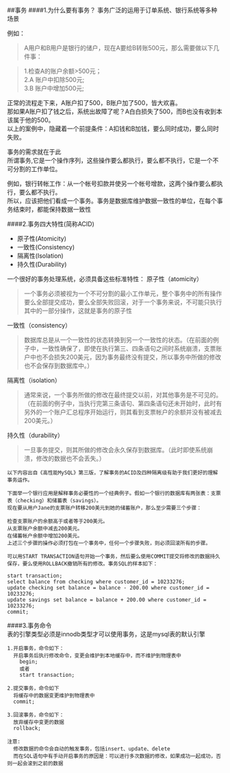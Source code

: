 ##事务
####1.为什么要有事务？
事务广泛的运用于订单系统、银行系统等多种场景    
 
例如：

> A用户和B用户是银行的储户，现在A要给B转账500元，那么需要做以下几件事：

> 1.检查A的账户余额>500元；  
> 2.A 账户中扣除500元;  
> 3.B 账户中增加500元;  

正常的流程走下来，A账户扣了500，B账户加了500，皆大欢喜。  
那如果A账户扣了钱之后，系统出故障了呢？A白白损失了500，而B也没有收到本该属于他的500。  
以上的案例中，隐藏着一个前提条件：A扣钱和B加钱，要么同时成功，要么同时失败。 
 
事务的需求就在于此  
所谓事务,它是一个操作序列，这些操作要么都执行，要么都不执行，它是一个不可分割的工作单位。   

例如，银行转帐工作：从一个帐号扣款并使另一个帐号增款，这两个操作要么都执行，要么都不执行。  
所以，应该把他们看成一个事务。事务是数据库维护数据一致性的单位，在每个事务结束时，都能保持数据一致性   

####2.事务四大特性(简称ACID)
* 原子性(Atomicity)
* 一致性(Consistency)
* 隔离性(Isolation)
* 持久性(Durability)  

一个很好的事务处理系统，必须具备这些标准特性：
原子性（atomicity）  
> 一个事务必须被视为一个不可分割的最小工作单元，整个事务中的所有操作要么全部提交成功，要么全部失败回滚，对于一个事务来说，不可能只执行其中的一部分操作，这就是事务的原子性

一致性（consistency） 
> 数据库总是从一个一致性的状态转换到另一个一致性的状态。（在前面的例子中，一致性确保了，即使在执行第三、四条语句之间时系统崩溃，支票账户中也不会损失200美元，因为事务最终没有提交，所以事务中所做的修改也不会保存到数据库中。）

 隔离性（isolation）
>通常来说，一个事务所做的修改在最终提交以前，对其他事务是不可见的。（在前面的例子中，当执行完第三条语句、第四条语句还未开始时，此时有另外的一个账户汇总程序开始运行，则其看到支票帐户的余额并没有被减去200美元。）

持久性（durability）
> 一旦事务提交，则其所做的修改会永久保存到数据库。（此时即使系统崩溃，修改的数据也不会丢失。）   

    以下内容出自《高性能MySQL》第三版，了解事务的ACID及四种隔离级有助于我们更好的理解事务运作。
    
    下面举一个银行应用是解释事务必要性的一个经典例子。假如一个银行的数据库有两张表：支票表（checking）和储蓄表（savings）。   
	现在要从用户Jane的支票账户转移200美元到她的储蓄账户，那么至少需要三个步骤：
    
    检查支票账户的余额高于或者等于200美元。
    从支票账户余额中减去200美元。
    在储蓄帐户余额中增加200美元。
    上述三个步骤的操作必须打包在一个事务中，任何一个步骤失败，则必须回滚所有的步骤。
    
    可以用START TRANSACTION语句开始一个事务，然后要么使用COMMIT提交将修改的数据持久保存，要么使用ROLLBACK撤销所有的修改。事务SQL的样本如下：
    
    start transaction;
    select balance from checking where customer_id = 10233276;
    update checking set balance = balance - 200.00 where customer_id = 10233276;
    update savings set balance = balance + 200.00 where customer_id = 10233276;
    commit;   

####3.事务命令  
表的引擎类型必须是innodb类型才可以使用事务，这是mysql表的默认引擎  

    1.开启事务，命令如下：
      开启事务后执行修改命令，变更会维护到本地缓存中，而不维护到物理表中
	    begin;
	    或者
	    start transaction; 

    2.提交事务，命令如下
      将缓存中的数据变更维护到物理表中
      commit; 

    3.回滚事务，命令如下：
      放弃缓存中变更的数据
      rollback; 

    注意:
      修改数据的命令会自动的触发事务，包括insert、update、delete
      而在SQL语句中有手动开启事务的原因是：可以进行多次数据的修改，如果成功一起成功，否则一起会滚到之前的数据